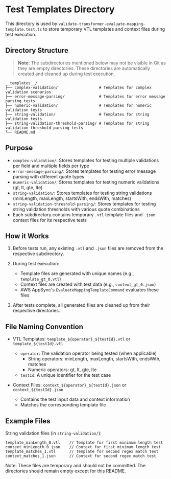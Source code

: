 # Test Templates Directory

This directory is used by `validate-transformer-evaluate-mapping-template.test.ts` to store temporary VTL templates and context files during test execution.

## Directory Structure

> **Note**: The subdirectories mentioned below may not be visible in Git as they are empty directories.
> These directories are automatically created and cleaned up during test execution.

```
__templates__/
├── complex-validation/                  # Templates for complex validation scenarios
├── error-message-parsing/               # Templates for error message parsing tests
├── numeric-validation/                  # Templates for numeric validation tests
├── string-validation/                   # Templates for string validation tests
├── string-validation-threshold-parsing/ # Templates for string validation threshold parsing tests
└── README.md
```

## Purpose

- `complex-validation/`: Stores templates for testing multiple validations per field and multiple fields per type
- `error-message-parsing/`: Stores templates for testing error message parsing with different quote types
- `numeric-validation/`: Stores templates for testing numeric validations (gt, lt, gte, lte)
- `string-validation/`: Stores templates for testing string validations (minLength, maxLength, startsWith, endsWith, matches)
- `string-validation-threshold-parsing/`: Stores templates for testing string validation thresholds with various quote combinations
- Each subdirectory contains temporary `.vtl` template files and `.json` context files for its respective tests

## How it Works

1. Before tests run, any existing `.vtl` and `.json` files are removed from the respective subdirectory.

2. During test execution:

   - Template files are generated with unique names (e.g., `template_gt_0.vtl`)
   - Context files are created with test data (e.g., `context_gt_0.json`)
   - AWS AppSync's `EvaluateMappingTemplateCommand` evaluates these files

3. After tests complete, all generated files are cleaned up from their respective directories.

## File Naming Convention

- VTL Templates: `template_${operator}_${testId}.vtl` or `template_${testId}.vtl`

  - `operator`: The validation operator being tested (when applicable)
    - String operators: minLength, maxLength, startsWith, endsWith, matches
    - Numeric operators: gt, lt, gte, lte
  - `testId`: A unique identifier for the test case

- Context Files: `context_${operator}_${testId}.json` or `context_${testId}.json`
  - Contains the test input data and context information
  - Matches the corresponding template file

## Example Files

String validation files (in `string-validation/`):

```
template_minLength_0.vtl    // Template for first minimum length test
context_minLength_0.json    // Context for first minimum length test
template_matches_1.vtl      // Template for second regex match test
context_matches_1.json      // Context for second regex match test
```

Note: These files are temporary and should not be committed. The directories should remain empty except for this README.
